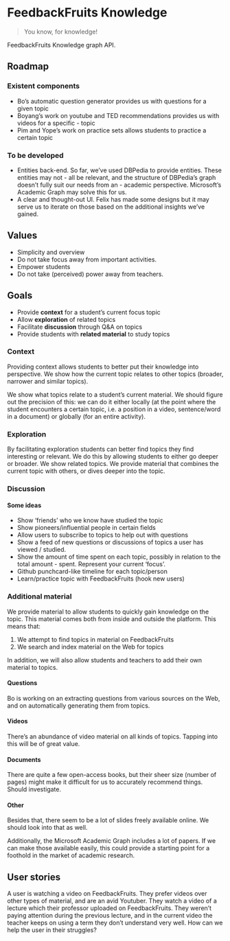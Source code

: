 # FeedbackFruits Knowledge
> You know, for knowledge!

FeedbackFruits Knowledge graph API.

## Roadmap
### Existent components
- Bo’s automatic question generator provides us with questions for a given topic
- Boyang’s work on youtube and TED recommendations provides us with videos for a specific - topic
- Pim and Yope’s work on practice sets allows students to practice a certain topic

### To be developed
- Entities back-end. So far, we’ve used DBPedia to provide entities. These entities may not - all be relevant, and the structure of DBPedia’s graph doesn’t fully suit our needs from an - academic perspective. Microsoft’s Academic Graph may solve this for us.
- A clear and thought-out UI. Felix has made some designs but it may serve us to iterate on those based on the additional insights we’ve gained.

## Values
- Simplicity and overview
- Do not take focus away from important activities.
- Empower students
- Do not take (perceived) power away from teachers.

## Goals
- Provide **context** for a student’s current focus topic
- Allow **exploration** of related topics
- Facilitate **discussion** through Q&A on topics
- Provide students with **related material** to study topics

### Context
Providing context allows students to better put their knowledge into perspective. We show how the current topic relates to other topics (broader, narrower and similar topics).

We show what topics relate to a student’s current material. We should figure out the precision of this: we can do it either locally (at the point where the student encounters a certain topic, i.e. a position in a video, sentence/word in a document) or globally (for an entire activity).

### Exploration
By facilitating exploration students can better find topics they find interesting or relevant. We do this by allowing students to either go deeper or broader.
We show related topics.
We provide material that combines the current topic with others, or dives deeper into the topic.

### Discussion
#### Some ideas
- Show ‘friends’ who we know have studied the topic
- Show pioneers/influential people in certain fields
- Allow users to subscribe to topics to help out with questions
- Show a feed of new questions or discussions of topics a user has viewed / studied.
- Show the amount of time spent on each topic, possibly in relation to the total amount - spent. Represent your current ‘focus’.
- Github punchcard-like timeline for each topic/person
- Learn/practice topic with FeedbackFruits (hook new users)

### Additional material
We provide material to allow students to quickly gain knowledge on the topic. This material comes both from inside and outside the platform. This means that:
1. We attempt to find topics in material on FeedbackFruits
1. We search and index material on the Web for topics

In addition, we will also allow students and teachers to add their own material to topics.

#### Questions
Bo is working on an extracting questions from various sources on the Web, and on automatically generating them from topics.

#### Videos
There’s an abundance of video material on all kinds of topics. Tapping into this will be of great value.

#### Documents
There are quite a few open-access books, but their sheer size (number of pages) might make it difficult for us to accurately recommend things. Should investigate.

#### Other
Besides that, there seem to be a lot of slides freely available online. We should look into that as well.

Additionally, the Microsoft Academic Graph includes a lot of papers. If we can make those available easily, this could provide a starting point for a foothold in the market of academic research.

## User stories
A user is watching a video on FeedbackFruits. They prefer videos over other types of material, and are an avid Youtuber. They watch a video of a lecture which their professor uploaded on FeedbackFruits. They weren’t paying attention during the previous lecture, and in the current video the teacher keeps on using a term they don’t understand very well. How can we help the user in their struggles?
